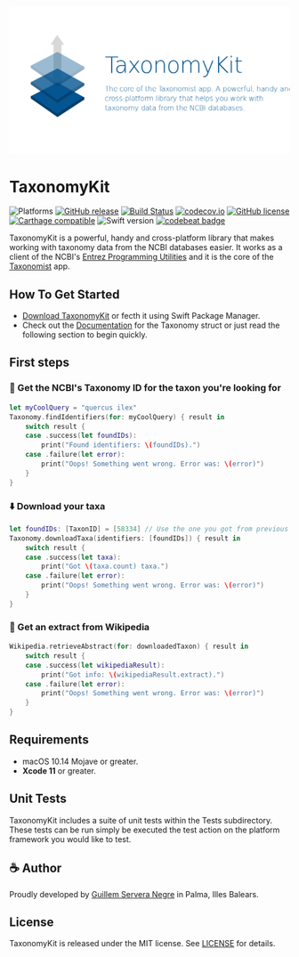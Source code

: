 <p align="center" >
  <img src="https://raw.githubusercontent.com/gservera/TaxonomyKit/master/banner.png" width="750" alt="TaxonomyKit" title="TaxonomyKit">
</p>

# TaxonomyKit 

![Platforms](https://img.shields.io/badge/platforms-ios%20%7C%20osx%20%7C%20watchos%20%7C%20tvos-blue.svg)
[![GitHub release](https://img.shields.io/github/release/gservera/taxonomykit.svg)](https://github.com/gservera/TaxonomyKit/releases) 
[![Build Status](https://travis-ci.org/gservera/TaxonomyKit.svg?branch=master)](https://travis-ci.org/gservera/TaxonomyKit) 
[![codecov.io](https://codecov.io/github/gservera/TaxonomyKit/coverage.svg?branch=master)](https://codecov.io/github/gservera/TaxonomyKit?branch=master)
[![GitHub license](https://img.shields.io/badge/license-MIT-lightgrey.svg)](https://raw.githubusercontent.com/gservera/TaxonomyKit/master/LICENSE.md) 
[![Carthage compatible](https://img.shields.io/badge/Carthage-compatible-4BC51D.svg?style=flat)](https://github.com/Carthage/Carthage)
![Swift version](https://img.shields.io/badge/swift-5.1-orange.svg)
[![codebeat badge](https://codebeat.co/badges/0a40e0c1-5100-4b9e-9b0c-b2b08c011eb9)](https://codebeat.co/projects/github-com-gservera-taxonomykit-master)

TaxonomyKit is a powerful, handy and cross-platform library that makes working with taxonomy data from the NCBI databases easier. It works as a client of the NCBI's [Entrez Programming Utilities](https://eutils.ncbi.nlm.nih.gov) and it is the core of the [Taxonomist](https://gservera.com/apps/taxonomist/) app.


## How To Get Started

- [Download TaxonomyKit](https://github.com/gservera/TaxonomyKit/archive/master.zip) or fecth it using Swift Package Manager.
- Check out the [Documentation](https://gservera.com/docs/TaxonomyKit/) for the Taxonomy struct or just read the following section to begin quickly.


## First steps

### 🔭 Get the NCBI's Taxonomy ID for the taxon you're looking for

```swift
let myCoolQuery = "quercus ilex"
Taxonomy.findIdentifiers(for: myCoolQuery) { result in
    switch result {
    case .success(let foundIDs):
        print("Found identifiers: \(foundIDs).")
    case .failure(let error):
        print("Oops! Something went wrong. Error was: \(error)")
    }
}
```

### ⬇️ Download your taxa

```swift
let foundIDs: [TaxonID] = [58334] // Use the one you got from previous step.
Taxonomy.downloadTaxa(identifiers: [foundIDs]) { result in
    switch result {
    case .success(let taxa):
        print("Got \(taxa.count) taxa.")
    case .failure(let error):
        print("Oops! Something went wrong. Error was: \(error)")
    }
}
```

### 📖 Get an extract from Wikipedia

```swift
Wikipedia.retrieveAbstract(for: downloadedTaxon) { result in
    switch result {
    case .success(let wikipediaResult):
        print("Got info: \(wikipediaResult.extract).")
    case .failure(let error):
        print("Oops! Something went wrong. Error was: \(error)")
    }
}
```

## Requirements

* macOS 10.14 Mojave or greater.
* **Xcode 11** or greater.

## Unit Tests

TaxonomyKit includes a suite of unit tests within the Tests subdirectory. These tests can be run simply be executed the test action on the platform framework you would like to test.

## ☕️ Author

Proudly developed by [Guillem Servera Negre](https://gservera.com) in Palma, Illes Balears.

## License

TaxonomyKit is released under the MIT license. See [LICENSE](https://github.com/gservera/TaxonomyKit/blob/master/LICENSE.md) for details.
